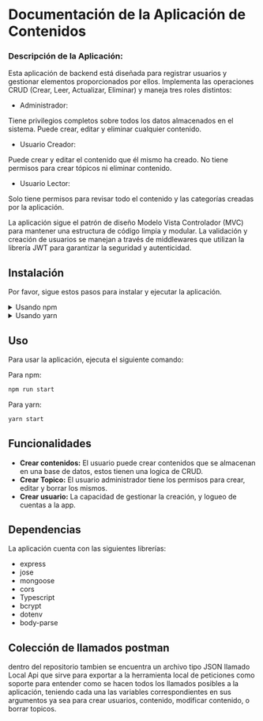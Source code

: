 # Documentación de la Aplicación de Contenidos

### Descripción de la Aplicación:

Esta aplicación de backend está diseñada para registrar usuarios y gestionar elementos proporcionados por ellos. Implementa las operaciones CRUD (Crear, Leer, Actualizar, Eliminar) y maneja tres roles distintos:

- Administrador:

Tiene privilegios completos sobre todos los datos almacenados en el sistema.
Puede crear, editar y eliminar cualquier contenido.

- Usuario Creador:

Puede crear y editar el contenido que él mismo ha creado.
No tiene permisos para crear tópicos ni eliminar contenido.

- Usuario Lector:

Solo tiene permisos para revisar todo el contenido y las categorías creadas por la aplicación.


La aplicación sigue el patrón de diseño Modelo Vista Controlador (MVC) para mantener una estructura de código limpia y modular.
La validación y creación de usuarios se manejan a través de middlewares que utilizan la librería JWT para garantizar la seguridad y autenticidad.


## Instalación
Por favor, sigue estos pasos para instalar y ejecutar la aplicación.

<details>
  <summary>Usando npm</summary>

  1. Clona el repositorio:
     ```bash
     git clone https://github.com/tankez0r/disruptive-challenge-backend.git
     ```

  2. Navega al directorio del proyecto:
     ```bash
     cd disruptive-challenge-backend
     ```

  3. Instala las dependencias utilizando npm:
     ```bash
     npm install
     ```

</details>

<details>
  <summary>Usando yarn</summary>

  1. Clona el repositorio:
     ```bash
    git clone https://github.com/tankez0r/disruptive-challenge-backend.git
     ```

  2. Navega al directorio del proyecto:
     ```bash
     cd disruptive-challenge-backend
     ```

  3. Instala las dependencias utilizando yarn:
     ```bash
     yarn install
     ```

</details>

## Uso

Para usar la aplicación, ejecuta el siguiente comando:

Para npm:
```bash
npm run start
```

Para yarn:
```bash
yarn start
```

## Funcionalidades

- **Crear contenidos:** El usuario puede crear contenidos que se almacenan en una base de datos, estos tienen una logica de CRUD.
- **Crear Topico:** El usuario administrador tiene los permisos para crear, editar y borrar los mismos.
- **Crear usuario:** La capacidad de gestionar la creación, y logueo de cuentas a la app. 


## Dependencias

La aplicación cuenta con las siguientes librerías:

- express
- jose
- mongoose
- cors
- Typescript
- bcrypt
- dotenv
- body-parse

## Colección de llamados postman

dentro del repositorio tambien se encuentra un archivo tipo JSON llamado Local Api que sirve para exportar a la herramienta local de peticiones como soporte para entender como se hacen
todos los llamados posibles a la aplicación, teniendo cada una las variables correspondientes en sus argumentos ya sea para crear usuarios, contenido, modificar contenido, o borrar topicos.